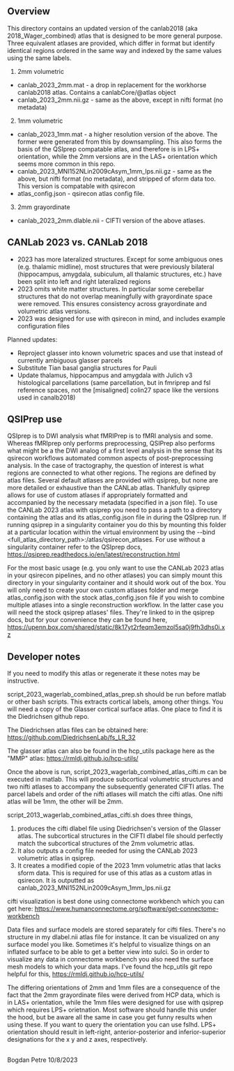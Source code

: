 ## Overview

This directory contains an updated version of the canlab2018 (aka 2018_Wager_combined) atlas that is designed to be more general purpose.
Three equivalent atlases are provided, which differ in format but identify identical regions ordered in the
same way and indexed by the same values using the same labels.

1) 2mm volumetric
* canlab_2023_2mm.mat    - a drop in replacement for the workhorse canlab2018 atlas. Contains a canlabCore/@atlas object
* canlab_2023_2mm.nii.gz - same as the above, except in nifti format (no metadata)

2) 1mm volumetric
* canlab_2023_1mm.mat    - a higher resolution version of the above. The former were generated from this by downsampling.
                           This also forms the basis of the QSIprep compatable atlas, and therefore is in LPS+ orientation,
                           while the 2mm versions are in the LAS+ orientation which seems more common in this repo.
* canlab_2023_MNI152NLin2009cAsym_1mm_lps.nii.gz 
                         - same as the above, but nifti format (no metadata), and stripped of sform data too. This version
                           is compatable with qsirecon
* atlas_config.json      - qsirecon atlas config file.

3) 2mm grayordinate
* canlab_2023_2mm.dlable.nii
                         - CIFTI version of the above atlases.

## CANLab 2023 vs. CANLab 2018

* 2023 has more lateralized structures. Except for some ambiguous ones (e.g. thalamic midline), most structures that were previously bilateral (hippocampus, amygdala, subiculum, all thalamic structures, etc.) have been split into left and right lateralized regions
* 2023 omits white matter structures. In particular some cerebellar structures that do not overlap meaningfully with grayordinate space were removed. This ensures consistency across grayordinate and volumetric atlas versions.
* 2023 was designed for use with qsirecon in mind, and includes example configuration files

Planned updates:
* Reproject glasser into known volumetric spaces and use that instead of currently ambiguous glasser parcels
* Substitute Tian basal ganglia structures for Pauli
* Update thalamus, hippocampus and amygdala with Julich v3 histological parcellations (same parcellation, but in fmriprep and fsl reference spaces, not the [misaligned] colin27 space like the versions used in canalb2018)

## QSIPrep use

QSIprep is to DWI analysis what fMRIPrep is to fMRI analysis and some. Whereas fMRIprep only performs preprocessing, QSIPrep also performs what might be a the DWI analog of a first level analysis in the sense that its qsirecon workflows automated common aspects of post-preprocessing analysis. In the case of tractography, the question of interest is what regions are connected to what other regions. The regions are defined by atlas files. Several default atlases are provided with qsiprep, but none are more detailed or exhaustive than the CANLab atlas. Thankfully qsiprep allows for use of custom atlases if appropriately formatted and accompanied by the necessary metadata (specified in a json file). To use the CANLab 2023 atlas with qsiprep you need to pass a path to a directory containing the atlas and its atlas_config.json file in during the QSIprep run. If running qsiprep in a singularity container you do this by mounting this folder at a particular location within the virtual environment by using the --bind <full_atlas_directory_path>:/atlas/qsirecon_atlases. For use without a singularity container refer to the QSIprep docs,
https://qsiprep.readthedocs.io/en/latest/reconstruction.html

For the most basic usage (e.g. you only want to use the CANLab 2023 atlas in your qsirecon pipelines, and no other atlases) you can simply mount this directory in your singularity container and it should work out of the box. You will only need to create your own custom atlases folder and merge atlas_config.json with the stock atlas_config.json file if you wish to combine multiple atlases into a single reconstruction workflow. In the latter case you will need the stock qsiprep atlases' files. They're linked to in the qsiprep docs, but for your convenience they can be found here,
https://upenn.box.com/shared/static/8k17yt2rfeqm3emzol5sa0j9fh3dhs0i.xz

## Developer notes

If you need to modify this atlas or regenerate it these notes may be instructive.

script_2023_wagerlab_combined_atlas_prep.sh should be run before matlab or other bash scripts. This extracts cortical labels, among other things. You will need a copy of the Glasser cortical surface atlas. One place to find it is the Diedrichsen github repo.

The Diedrichsen atlas files can be obtained here: https://github.com/DiedrichsenLab/fs_LR_32

The glasser atlas can also be found in the hcp_utils package here as the "MMP" atlas:
    https://rmldj.github.io/hcp-utils/

Once the above is run, script_2023_wagerlab_combined_atlas_cifti.m can be executed in matlab. This will produce subcortical volumetric structures and two nifti atlases to accompany the subsequently generated CIFTI atlas. The parcel labels and order of the nifti atlases will match the cifti atlas. One nifti atlas will be 1mm, the other will be 2mm.

script_2013_wagerlab_combined_atlas_cifti.sh does three things,
1) produces the cifti dlabel file using Diedrichsen's version of the Glasser atlas. The subcortical structures in the CIFTI dlabel file should perfectly match the subcortical structures of the 2mm volumetric atlas.
2) It also outputs a config file needed for using the CANLab 2023 volumetric atlas in qsiprep. 
3) It creates a modified copie of the 2023 1mm volumetric atlas that lacks sform data. This is required for use of this atlas as a custom atlas in qsirecon. It is outputted as canlab_2023_MNI152NLin2009cAsym_1mm_lps.nii.gz

cifti visualization is best done using connectome workbench which you can get here:
    https://www.humanconnectome.org/software/get-connectome-workbench

Data files and surface models are stored separately for cifti files. There's no structure in my dlabel.nii atlas file for
instance. It can be visualized on any surface model you like. Sometimes it's helpful to visualize things on an inflated
surface to be able to get a better view into sulci. So in order to visualize any data in connectome workbench you also need
the surface mesh models to which your data maps. I've found the hcp_utils git repo helpful for this,
https://rmldj.github.io/hcp-utils/

The differing orientations of 2mm and 1mm files are a consequence of the fact that the 2mm grayordinate files were derived from HCP data, which is in LAS+ orientation, while the 1mm files were designed for use with qsiprep which requires LPS+ orietnation. Most software should handle this under the hood, but be aware all the same in case you get funny results when using these. If you want to query the orientation you can use fslhd. LPS+ orientation should result in left-right, anterior-posterior and inferior-superior designations for the x y and z axes, respectively.

##
Bogdan Petre
10/8/2023
